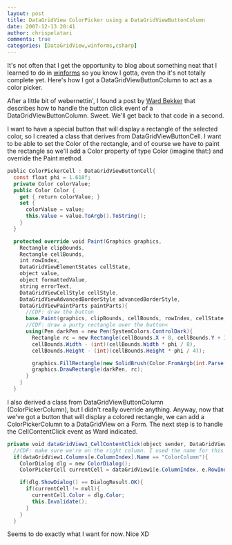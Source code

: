 ```yaml
---
layout: post
title: DataGridView ColorPicker using a DataGridViewButtonColumn
date: 2007-12-13 20:41
author: chrispelatari
comments: true
categories: [DataGridView,winforms,csharp]
---
```

It's not often that I get the opportunity to blog about something neat that I learned to do in [winforms](http://windowsclient.net/) so you know I gotta, even tho it's not totally complete yet. Here's how I got a DataGridViewButtonColumn to act as a color picker.

After a little bit of webernettin', I found a post by [Ward Bekker](http://dotnetjunkies.com/WebLog/wardb/archive/2006/10/12/150262.aspx) that describes how to handle the button click event of a DataGridViewButtonColumn. Sweet. We'll get back to that code in a second.

I want to have a special button that will display a rectangle of the selected color, so I created a class that derives from DataGridViewButtonCell. I want to be able to set the Color of the rectangle, and of course we have to paint the rectangle so we'll add a Color property of type Color (imagine that:) and override the Paint method.


```csharp
public ColorPickerCell : DataGridViewButtonCell{
  const float phi = 1.618f;
  private Color colorValue;
  public Color Color {
    get { return colorValue; }
    set {  
      colorValue = value; 
      this.Value = value.ToArgb().ToString();
    }
  }

  protected override void Paint(Graphics graphics, 
    Rectangle clipBounds,
    Rectangle cellBounds, 
    int rowIndex, 
    DataGridViewElementStates cellState,
    object value, 
    object formattedValue, 
    string errorText, 
    DataGridViewCellStyle cellStyle, 
    DataGridViewAdvancedBorderStyle advancedBorderStyle, 
    DataGridViewPaintParts paintParts){
      //CDF: draw the button
      base.Paint(graphics, clipBounds, cellBounds, rowIndex, cellState, value,     formattedValue, errorText, cellStyle, advancedBorderStyle, paintParts);
      //CDF: draw a purty rectangle over the button<
      using(Pen darkPen = new Pen(SystemColors.ControlDark){
        Rectangle rc = new Rectangle(cellBounds.X + 8, cellBounds.Y + 3, 
        cellBounds.Width - (int)(cellBounds.Width * phi / 8), 
        cellBounds.Height - (int)(cellBounds.Height * phi / 4));

        graphics.FillRectangle(new SolidBrush(Color.FromArgb(int.Parse(formattedValue.ToString()))), rc);
        graphics.DrawRectangle(darkPen, rc);
      }
    }
  }
```

I also derived a class from DataGridViewButtonColumn (ColorPickerColumn), but I didn't really override anything. Anyway, now that we've got a button that will display a colored rectangle, we can add a ColorPickerColumn to a DataGridView on a Form. The next step is to handle the CellContentClick event as Ward indicated.

```csharp
private void dataGridView1_CellContentClick(object sender, DataGridViewCellEventArgs e) {
  //CDF: make sure we're on the right column. I used the name for this test.
  if(dataGridView1.Columns[e.ColumnIndex].Name == "ColorColumn"){
    ColorDialog dlg = new ColorDialog();
    ColorPickerCell currentCell = dataGridView1[e.ColumnIndex, e.RowIndex] as ColorPickerCell;

    if(dlg.ShowDialog() == DialogResult.OK){
      if(currentCell != null){
        currentCell.Color = dlg.Color;
        this.Invalidate();
      }
    }
  }
```

Seems to do exactly what I want for now. Nice XD
